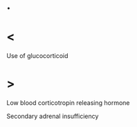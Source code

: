 # .

# <

Use of glucocorticoid

# >

Low blood corticotropin releasing hormone

Secondary adrenal insufficiency
